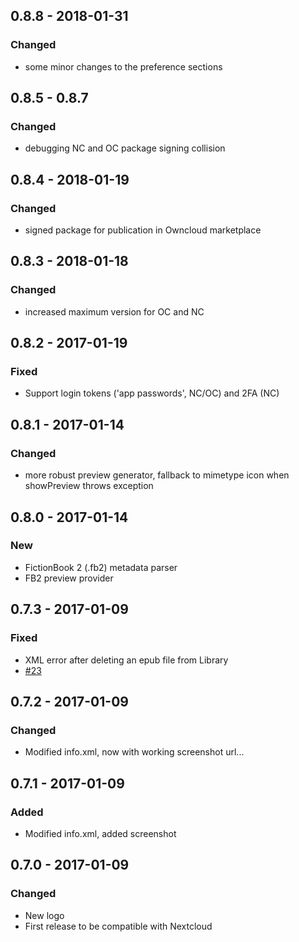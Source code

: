 ## 0.8.8 - 2018-01-31
### Changed
 - some minor changes to the preference sections

## 0.8.5 - 0.8.7
### Changed
 - debugging NC and OC package signing collision

## 0.8.4 - 2018-01-19
### Changed
 - signed package for publication in Owncloud marketplace

## 0.8.3 - 2018-01-18
### Changed
 - increased maximum version for OC and NC

## 0.8.2 - 2017-01-19
### Fixed
 - Support login tokens ('app passwords', NC/OC) and 2FA (NC)

## 0.8.1 - 2017-01-14
### Changed
 - more robust preview generator, fallback to mimetype icon when showPreview throws exception

## 0.8.0 - 2017-01-14
### New
 - FictionBook 2 (.fb2) metadata parser
 - FB2 preview provider

## 0.7.3 - 2017-01-09
### Fixed
 - XML error after deleting an epub file from Library
 - [#23](https://github.com/Yetangitu/owncloud-apps/issues/23)

## 0.7.2 - 2017-01-09
### Changed
 - Modified info.xml, now with working screenshot url...

## 0.7.1 - 2017-01-09
### Added
 - Modified info.xml, added screenshot

## 0.7.0 - 2017-01-09
### Changed
 - New logo
 - First release to be compatible with Nextcloud

